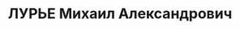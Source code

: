 ---
title: ЛУРЬЕ Михаил Александрович
description: "1908 р. н., Київська обл., м. Київ, єврей, член ВКП(б), освіта середня\
  \ військова, Сумська обл., м. Конотоп, начальник технічної частини 90 авіаційної\
  \ бригади \n  Арешт 4.10.1937. Військовою колегією Верховного Суду СРСР 22.12.1937\
  \ за ст.ст. 54-1 «б», 54-8, 54-11 КК УСРР засуджений до ВМП. Розстріляний 23.12.1937\
  \ у м. Київ \n  Реабілітований 9.10.1957 військовою колегією Верховного Суду СРСР."
---